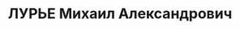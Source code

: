 ---
title: ЛУРЬЕ Михаил Александрович
description: "1908 р. н., Київська обл., м. Київ, єврей, член ВКП(б), освіта середня\
  \ військова, Сумська обл., м. Конотоп, начальник технічної частини 90 авіаційної\
  \ бригади \n  Арешт 4.10.1937. Військовою колегією Верховного Суду СРСР 22.12.1937\
  \ за ст.ст. 54-1 «б», 54-8, 54-11 КК УСРР засуджений до ВМП. Розстріляний 23.12.1937\
  \ у м. Київ \n  Реабілітований 9.10.1957 військовою колегією Верховного Суду СРСР."
---